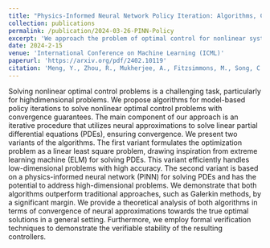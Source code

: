 ```yaml
---
title: "Physics-Informed Neural Network Policy Iteration: Algorithms, Convergence, and Verification"
collection: publications
permalink: /publication/2024-03-26-PINN-Policy
excerpt: 'We approach the problem of optimal control for nonlinear systems by employing extreme learning machines (ELM) and physics-informed neural networks (PINN) to construct successive approximations to the Generalized Hamilton-Jacobi-Bellman (GHJB) equation. We show that these approximations converge uniformly to the viscosity solution of the Hamilton-Jacobi-Bellman (HJB) equation. Our proposed algorithms, ELM policy iteration (ELM-PI) and PINN policy iteration (PINN-PI) are trained to minimize the loss function given by the GHJB equation for three different control problems and outperform existing reinforcement learning and optimal control algorithms in the literature.'
date: 2024-2-15
venue: 'International Conference on Machine Learning (ICML)'
paperurl: 'https://arxiv.org/pdf/2402.10119'
citation: 'Meng, Y., Zhou, R., Mukherjee, A., Fitzsimmons, M., Song, C., Liu, J. (2024). &quot;Physics-Informed Neural Network Policy Iteration: Algorithms, Convergence, and Verification.&quot; <i>International Conference on Machine Learning</i>'
---
```

Solving nonlinear optimal control problems is a challenging task, particularly for highdimensional problems. We propose algorithms for model-based policy iterations to solve nonlinear optimal control problems with convergence guarantees. The main component of our approach is an iterative procedure that utilizes neural approximations to solve linear partial differential equations (PDEs), ensuring convergence. We present two variants of the algorithms. The first variant
formulates the optimization problem as a linear least square problem, drawing inspiration from extreme learning machine (ELM) for solving PDEs. This variant efficiently handles low-dimensional problems with high accuracy. The second variant
is based on a physics-informed neural network (PINN) for solving PDEs and has the potential to address high-dimensional problems. We demonstrate that both algorithms outperform traditional approaches, such as Galerkin methods, by a significant margin. We provide a theoretical analysis of both algorithms in terms of convergence of neural
approximations towards the true optimal solutions in a general setting. Furthermore, we employ formal verification techniques to demonstrate the verifiable stability of the resulting controllers.